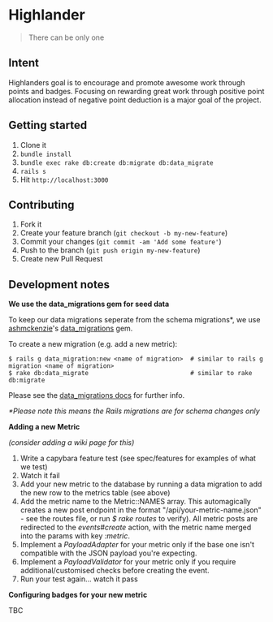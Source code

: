 # Highlander

> There can be only one

## Intent

Highlanders goal is to encourage and promote awesome work through points and badges.  Focusing on rewarding great work through positive point allocation instead of negative point deduction is a major goal of the project.

## Getting started

1. Clone it
2. `bundle install`
3. `bundle exec rake db:create db:migrate db:data_migrate`
4. `rails s`
5. Hit `http://localhost:3000`

## Contributing

1. Fork it
2. Create your feature branch (`git checkout -b my-new-feature`)
3. Commit your changes (`git commit -am 'Add some feature'`)
4. Push to the branch (`git push origin my-new-feature`)
5. Create new Pull Request

## Development notes

**We use the data_migrations gem for seed data**

To keep our data migrations seperate from the schema migrations*, we use [ashmckenzie](https://github.com/ashmckenzie)'s [data_migrations](https://github.com/ashmckenzie/data_migration) gem.

To create a new migration (e.g. add a new metric):

    $ rails g data_migration:new <name of migration>  # similar to rails g migration <name of migration>
    $ rake db:data_migrate                            # similar to rake db:migrate

Please see the [data_migrations docs](https://github.com/ashmckenzie/data_migration) for further info.

_*Please note this means the Rails migrations are for schema changes only_

**Adding a new Metric**

_(consider adding a wiki page for this)_

1. Write a capybara feature test (see spec/features for examples of what we test)
2. Watch it fail
3. Add your new metric to the database by running a data migration to add the new row to the metrics table (see above)
4. Add the metric name to the Metric::NAMES array. This automagically creates a new post endpoint in the format "/api/your-metric-name.json" - see the routes file, or run _$ rake routes_ to verify). All metric posts are redirected to the _events#create_ action, with the metric name merged into the params with key _:metric_.
5. Implement a *PayloadAdapter* for your metric only if the base one isn't compatible with the JSON payload you're expecting.
6. Implement a *PayloadValidator* for your metric only if you require additional/customised checks before creating the event.
7. Run your test again... watch it pass

**Configuring badges for your new metric**

TBC


